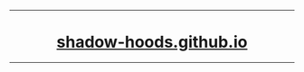 <hr>
  <h1 align="center">
    <a href="https://shadow-hoods.github.io/">shadow-hoods.github.io</a>
  </h1>
<hr>
